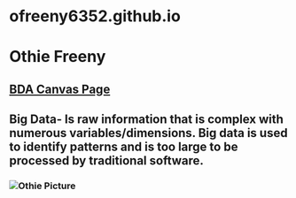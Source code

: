 # ofreeny6352.github.io
# Othie Freeny
## [BDA Canvas Page](https://sdsu.instructure.com/courses/113151)
## Big Data- Is raw information that is complex with numerous variables/dimensions. Big data is used to identify patterns and is too large to be processed by traditional software.
### ![Othie Picture](https://pbs.twimg.com/profile_images/378800000718314975/4c28bd70173393933d6648f824a4bdfd_400x400.jpeg)
